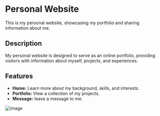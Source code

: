 # Personal Website

This is my personal website, showcasing my portfolio and sharing information about me.

## Description

My personal website is designed to serve as an online portfolio, providing visitors with information about myself, projects, and experiences.

## Features

- **Home:** Learn more about my background, skills, and interests.
- **Portfolio:** View a collection of my projects.
- **Message:** leave a message to me.

![image](https://github.com/JohnnyYuan93/React_project/assets/77047081/f3eb1b18-f3ad-4fa3-8e54-2c27d3cff4a1)
